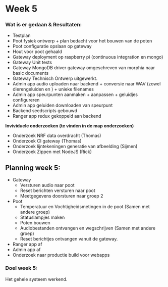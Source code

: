 # Week 5

### Wat is er gedaan & Resultaten:
- Testplan
- Poot fysiek ontwerp + plan bedacht voor het bouwen van de poten
- Poot configuratie opslaan op gateway
- Hout voor poot gehaald
- Gateway deployment op raspberry pi (continuous integration en mongo)
- Gateway Unit tests 
- Gateway MongoDB driver gateway omgeschreven van morphia naar basic documents
- Gateway Technisch Ontwerp uitgewerkt. 
- Admin app audio uploaden naar backend + conversie naar WAV (zowel dierengeluiden en ) + unieke filenames
- Admin app speurpunten aanmaken + aanpassen + geluidjes configureren 
- Admin app geluiden downloaden van speurpunt
- Backend seedscripts gebouwd
- Ranger app redux gekoppeld aan backend 

**Invividuele onderzoeken (te vinden in de map onderzoeken)**
- Onderzoek NRF data overdracht (Thomas)
- Onderzoek CI gateway (Thomas)
- Onderzoek lijntekeningen generatie van afbeelding (Sijmen)
- Onderzoek Zippen met NodeJS (Rick)

## Planning week 5:
- Gateway
  - Versturen audio naar poot
  - Reset berichten versturen naar poot
  - Meetgegevens doorsturen naar groep 2
- Poot
  - Temperatuur en Vochtigheidsmetingen in de poot (Samen met andere groep)
  - Statuslampjes maken
  - Poten bouwen
  - Audiobestanden ontvangen en wegschrijven (Samen met andere groep)
  - Reset berichtjes ontvangen vanuit de gateway.
- Ranger app af
- Admin app af
- Onderzoek naar productie build voor webapps


### Doel week 5:
Het gehele systeem werkend.
